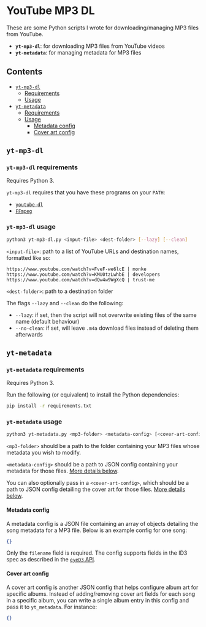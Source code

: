 # YouTube MP3 DL

These are some Python scripts I wrote for downloading/managing MP3 files from YouTube.

- **`yt-mp3-dl`**: for downloading MP3 files from YouTube videos
- **`yt-metadata`**: for managing metadata for MP3 files

## Contents

- [`yt-mp3-dl`](#yt-mp3-dl)
  - [Requirements](#yt-mp3-dl-requirements)
  - [Usage](#yt-mp3-dl-usage)
- [`yt-metadata`](#yt-metadata)
  - [Requirements](#yt-metadata-requirements)
  - [Usage](#yt-metadata-usage)
    - [Metadata config](#metadata-config)
    - [Cover art config](#cover-art-config)

## `yt-mp3-dl`

### `yt-mp3-dl` requirements

Requires Python 3.

`yt-mp3-dl` requires that you have these programs on your `PATH`:

- [`youtube-dl`](https://ytdl-org.github.io/youtube-dl/index.html)
- [`FFmpeg`](https://www.ffmpeg.org/)

### `yt-mp3-dl` usage

```sh
python3 yt-mp3-dl.py <input-file> <dest-folder> [--lazy] [--clean]
```

`<input-file>`: path to a list of YouTube URLs and destination names, formatted like so:

```
https://www.youtube.com/watch?v=FveF-we6lcE | monke
https://www.youtube.com/watch?v=KMU0tzLwhbE | developers
https://www.youtube.com/watch?v=dQw4w9WgXcQ | trust-me
```

`<dest-folder>`: path to a destination folder

The flags `--lazy` and `--clean` do the following:

- `--lazy`: if set, then the script will not overwrite existing files of the same name (default behaviour)
- `--no-clean`: if set, will leave `.m4a` download files instead of deleting them afterwards

## `yt-metadata`

### `yt-metadata` requirements

Requires Python 3.

Run the following (or equivalent) to install the Python dependencies:

```sh
pip install -r requirements.txt
```

### `yt-metadata` usage

```sh
python3 yt-metadata.py <mp3-folder> <metadata-config> [<cover-art-config>]
```

`<mp3-folder>` should be a path to the folder containing your MP3 files whose metadata you wish to modify.

`<metadata-config>` should be a path to JSON config containing your metadata for those files. [More details below](#meta-usage-meta).

You can also optionally pass in a `<cover-art-config>`, which should be a path to JSON config detailing the cover art for those files. [More details below](#meta-usage-art).

#### Metadata config

A metadata config is a JSON file containing an array of objects detailing the song metadata for a MP3 file. Below is an example config for one song:

```json
{}
```

Only the `filename` field is required. The config supports fields in the ID3 spec as described in the [`eyeD3` API]().

#### Cover art config

A cover art config is another JSON config that helps configure album art for specific albums. Instead of adding/removing cover art fields for each song in a specific album, you can write a single album entry in this config and pass it to `yt_metadata`. For instance:

```json
{}
```
